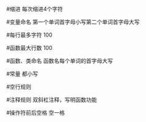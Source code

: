 #缩进 每次缩进4个字符

#变量命名 第一个单词首字母小写第二个单词首字母大写

#每行最多字符 100

#函数最大行数 100

#函数、类命名 函数名每个单词的首字母大写

#常量 都小写

#空行规则  

#注释规则 双斜杠注释，写明函数功能

#操作符前后空格 空一格
